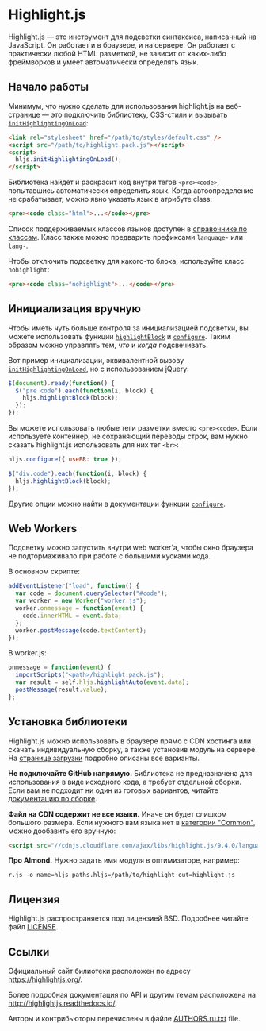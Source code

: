 # Highlight.js

Highlight.js — это инструмент для подсветки синтаксиса, написанный на JavaScript. Он работает и в браузере, и на сервере. Он работает с практически любой HTML разметкой, не зависит от каких-либо фреймворков и умеет автоматически определять язык.

## Начало работы

Минимум, что нужно сделать для использования highlight.js на веб-странице — это подключить библиотеку, CSS-стили и вызывать [`initHighlightingOnLoad`][1]:

```html
<link rel="stylesheet" href="/path/to/styles/default.css" />
<script src="/path/to/highlight.pack.js"></script>
<script>
  hljs.initHighlightingOnLoad();
</script>
```

Библиотека найдёт и раскрасит код внутри тегов `<pre><code>`, попытавшись автоматически определить язык. Когда автоопределение не срабатывает, можно явно указать язык в атрибуте class:

```html
<pre><code class="html">...</code></pre>
```

Список поддерживаемых классов языков доступен в [справочнике по классам][2]. Класс также можно предварить префиксами `language-` или `lang-`.

Чтобы отключить подсветку для какого-то блока, используйте класс `nohighlight`:

```html
<pre><code class="nohighlight">...</code></pre>
```

## Инициализация вручную

Чтобы иметь чуть больше контроля за инициализацией подсветки, вы можете использовать функции [`highlightBlock`][3] и [`configure`][4]. Таким образом можно управлять тем, _что_ и _когда_ подсвечивать.

Вот пример инициализации, эквивалентной вызову [`initHighlightingOnLoad`][1], но с использованием jQuery:

```javascript
$(document).ready(function() {
  $("pre code").each(function(i, block) {
    hljs.highlightBlock(block);
  });
});
```

Вы можете использовать любые теги разметки вместо `<pre><code>`. Если используете контейнер, не сохраняющий переводы строк, вам нужно сказать highlight.js использовать для них тег `<br>`:

```javascript
hljs.configure({ useBR: true });

$("div.code").each(function(i, block) {
  hljs.highlightBlock(block);
});
```

Другие опции можно найти в документации функции [`configure`][4].

## Web Workers

Подсветку можно запустить внутри web worker'а, чтобы окно браузера не подтормаживало при работе с большими кусками кода.

В основном скрипте:

```javascript
addEventListener("load", function() {
  var code = document.querySelector("#code");
  var worker = new Worker("worker.js");
  worker.onmessage = function(event) {
    code.innerHTML = event.data;
  };
  worker.postMessage(code.textContent);
});
```

В worker.js:

```javascript
onmessage = function(event) {
  importScripts("<path>/highlight.pack.js");
  var result = self.hljs.highlightAuto(event.data);
  postMessage(result.value);
};
```

## Установка библиотеки

Highlight.js можно использовать в браузере прямо с CDN хостинга или скачать индивидуальную сборку, а также установив модуль на сервере. На [странице загрузки][5] подробно описаны все варианты.

**Не подключайте GitHub напрямую.** Библиотека не предназначена для использования в виде исходного кода, а требует отдельной сборки. Если вам не подходит ни один из готовых вариантов, читайте [документацию по сборке][6].

**Файл на CDN содержит не все языки.** Иначе он будет слишком большого размера. Если нужного вам языка нет в [категории "Common"][5], можно дообавить его вручную:

```html
<script src="//cdnjs.cloudflare.com/ajax/libs/highlight.js/9.4.0/languages/go.min.js"></script>
```

**Про Almond.** Нужно задать имя модуля в оптимизаторе, например:

```
r.js -o name=hljs paths.hljs=/path/to/highlight out=highlight.js
```

## Лицензия

Highlight.js распространяется под лицензией BSD. Подробнее читайте файл [LICENSE][7].

## Ссылки

Официальный сайт билиотеки расположен по адресу <https://highlightjs.org/>.

Более подробная документация по API и другим темам расположена на <http://highlightjs.readthedocs.io/>.

Авторы и контрибьюторы перечислены в файле [AUTHORS.ru.txt][8] file.

[1]: http://highlightjs.readthedocs.io/en/latest/api.html#inithighlightingonload
[2]: http://highlightjs.readthedocs.io/en/latest/css-classes-reference.html
[3]: http://highlightjs.readthedocs.io/en/latest/api.html#highlightblock-block
[4]: http://highlightjs.readthedocs.io/en/latest/api.html#configure-options
[5]: https://highlightjs.org/download/
[6]: http://highlightjs.readthedocs.io/en/latest/building-testing.html
[7]: https://github.com/isagalaev/highlight.js/blob/master/LICENSE
[8]: https://github.com/isagalaev/highlight.js/blob/master/AUTHORS.ru.txt
